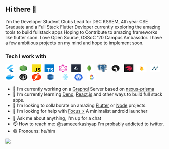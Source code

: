 ## Hi there 👋
 I'm the Developer Student Clubs Lead for DSC KSSEM, 4th year CSE Graduate and a Full Stack Flutter Devloper currently exploring the amazing tools to build fullstack apps
Hoping to Contribute to amazing frameworks like flutter soon.
Love Open Source, GSSoC '20 Campus Ambassdor. I have a few ambitious projects on my mind and hope to implement soon.

### Tech I work with

<img src="https://raw.githubusercontent.com/Sameerkash/Sameerkash/master/assets/flutter.png" alt="flutter" height="25" width="30"/> &nbsp;  <img src="https://raw.githubusercontent.com/Sameerkash/Sameerkash/master/assets/node.png" alt="node" height="25" width="30"/> &nbsp;    <img src="https://raw.githubusercontent.com/Sameerkash/Sameerkash/master/assets/js.png" alt="js" height="25" width="30"/> &nbsp;   <img src="https://raw.githubusercontent.com/Sameerkash/Sameerkash/master/assets/ts.png" alt="ts" height="25" width="30"/> &nbsp;    <img src="https://raw.githubusercontent.com/Sameerkash/Sameerkash/master/assets/gql.png" alt="gql" height="25" width="30"/> &nbsp;  <img src="https://raw.githubusercontent.com/Sameerkash/Sameerkash/master/assets/prisma.jpg" alt="prisma" height="25" width="30"/> &nbsp;    <img src="https://raw.githubusercontent.com/Sameerkash/Sameerkash/master/assets/mongo.jpg" alt="mongo" height="25" width="30"/> &nbsp;   <img src="https://raw.githubusercontent.com/Sameerkash/Sameerkash/master/assets/postgres.png" alt="postgres" height="25" width="30"/> &nbsp;   <img src="https://raw.githubusercontent.com/Sameerkash/Sameerkash/master/assets/deno.svg" alt="deno" height="25" width="30"/> &nbsp;     <img src="https://raw.githubusercontent.com/Sameerkash/Sameerkash/master/assets/nest.png" alt="nest" height="25" width="30"/> &nbsp;   <img src="https://raw.githubusercontent.com/Sameerkash/Sameerkash/master/assets/firebase.png" alt="nexus" height="25" width="30"/> &nbsp;    <img src="https://raw.githubusercontent.com/Sameerkash/Sameerkash/master/assets/nexus.png" alt="nexus" height="25" width="30"/> &nbsp;    <img src="https://raw.githubusercontent.com/Sameerkash/Sameerkash/master/assets/docker.webp" alt="rust" height="25" width="30"/> &nbsp;    <img src="https://raw.githubusercontent.com/Sameerkash/Sameerkash/master/assets/rust.jpg" alt="rust" height="25" width="30"/>&nbsp;&nbsp;    <img src="https://raw.githubusercontent.com/Sameerkash/Sameerkash/master/assets/dgraph.jpeg" alt="dgraph" height="25" width="30"/> &nbsp;&nbsp;    <img src="https://raw.githubusercontent.com/Sameerkash/Sameerkash/master/assets/dynamodb.png" alt="dynamodb" height="25" width="30"/> &nbsp;&nbsp;    <img src="https://raw.githubusercontent.com/Sameerkash/Sameerkash/master/assets/react.png" alt="react" height="25" width="30"/>&nbsp;&nbsp;    <img src="https://raw.githubusercontent.com/Sameerkash/Sameerkash/master/assets/k8s.png" alt="k8s" height="25" width="30"/>&nbsp;&nbsp;    <img src="https://raw.githubusercontent.com/Sameerkash/Sameerkash/master/assets/gcloud.png" alt="gcloud" height="25" width="30"/>








- 🔭 I’m currently working on a [Graphql](https://graphql.org/) Server based on [nexus-prisma](https://nexus.js.org/)
- 🌱 I’m currently learning [Deno](https://deno.land/), [React.js](https://reactjs.org/) and other ways to build full stack apps.
- 👯 I’m looking to collaborate on amazing [Flutter](https://flutter.dev/) or [Node](https://nodejs.org/en/) projects.
- 🤔 I’m looking for help with [Focus ⚡](https://github.com/Sameerkash/Focus) A minimalist android launcher
- 💬 Ask me about anything, I'm up for a chat
- 📫 How to reach me: [@sameeerkashyap](https://twitter.com/Sameeerkashyap) I'm probably addicted to twitter.
- 😄 Pronouns: he/him




<a href="https://github.com/anuraghazra/github-readme-stats"> 
  <img align="center" src="https://github-readme-stats.vercel.app/api?username=Sameerkash&show_icons=true&theme=dracula&line_height=27 alt="Sameer github stats"/>
</a>
